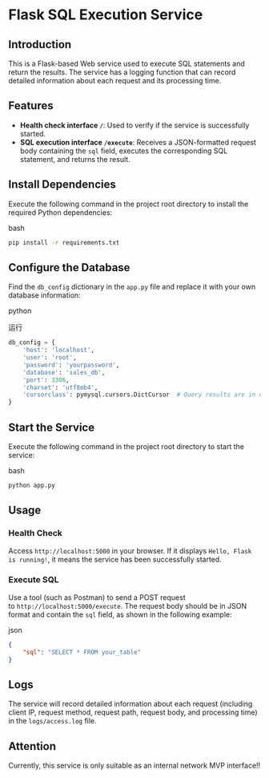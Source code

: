 # Flask SQL Execution Service

## Introduction

This is a Flask-based Web service used to execute SQL statements and return the results. The service has a logging function that can record detailed information about each request and its processing time.

## Features

- **Health check interface `/`**: Used to verify if the service is successfully started.
- **SQL execution interface `/execute`**: Receives a JSON-formatted request body containing the `sql` field, executes the corresponding SQL statement, and returns the result.

## Install Dependencies

Execute the following command in the project root directory to install the required Python dependencies:

  

bash

```bash
pip install -r requirements.txt
```

## Configure the Database

Find the `db_config` dictionary in the `app.py` file and replace it with your own database information:

  

python

运行

```python
db_config = {
    'host': 'localhost',
    'user': 'root',
    'password': 'yourpassword',
    'database': 'sales_db',
    'port': 3306,
    'charset': 'utf8mb4',
    'cursorclass': pymysql.cursors.DictCursor  # Query results are in dict format for easy conversion to JSON
}
```

## Start the Service

Execute the following command in the project root directory to start the service:

  

bash

```bash
python app.py
```

## Usage

### Health Check

Access `http://localhost:5000` in your browser. If it displays `Hello, Flask is running!`, it means the service has been successfully started.

### Execute SQL

Use a tool (such as Postman) to send a POST request to `http://localhost:5000/execute`. The request body should be in JSON format and contain the `sql` field, as shown in the following example:

  

json

```json
{
    "sql": "SELECT * FROM your_table"
}
```

  

## Logs

The service will record detailed information about each request (including client IP, request method, request path, request body, and processing time) in the `logs/access.log` file.

## Attention

Currently, this service is only suitable as an internal network MVP interface!!